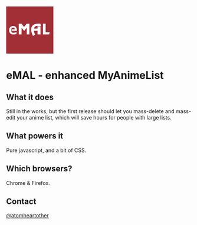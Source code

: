 ![logo](https://raw.githubusercontent.com/atomheartother/eMAL/master/src/icons/128x128.png)
# eMAL - enhanced MyAnimeList
## What it does
Still in the works, but the first release should let you mass-delete and mass-edit your anime list, which will save hours for people with large lists.

## What powers it
Pure javascript, and a bit of CSS.

## Which browsers?
Chrome & Firefox.

## Contact
[@atomheartother](https://twitter.com/atomheartother)
